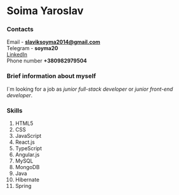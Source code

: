 # Soima Yaroslav

### Contacts

Email - **slaviksoyma2014@gmail.com**  
Telegram - **soyma20**  
[LinkedIn](https://www.linkedin.com/in/yaroslav-soima-48294824a/)  
Phone number **+380982979504** 

### Brief information about myself

I`m looking for a job as *junior full-stack developer* or *junior front-end developer*.

### Skills

1. HTML5
2. CSS
3. JavaScript
4. React.js
5. TypeScript
6. Angular.js
7. MySQL
8. MongoDB
9. Java
10. Hibernate
11. Spring

